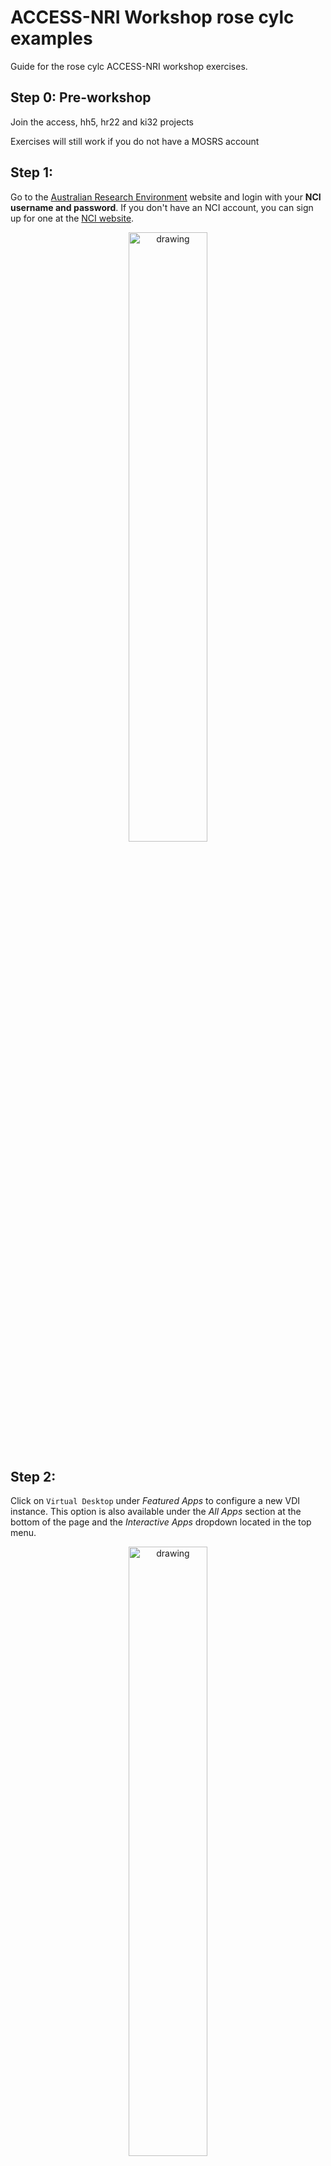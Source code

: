 # ACCESS-NRI Workshop rose cylc examples
<p>Guide for the rose cylc ACCESS-NRI workshop exercises.</p>

## Step 0: Pre-workshop
Join the access, hh5, hr22 and ki32 projects

Exercises will still work if you do not have a MOSRS account

## Step 1:
Go to the [Australian Research Environment](https://are.nci.org.au/) website and login with your **NCI username and password**. If you don't have an NCI account, you can sign up for one at the [NCI website](https://my.nci.org.au/mancini/login?next=/mancini/).

<p align="center"><img src="../assets/ARE_setup_guide/setup_image1.png" alt="drawing" width="50%"/></p>

## Step 2:
Click on `Virtual Desktop` under *Featured Apps* to configure a new VDI instance. This option is also available under the *All Apps* section at the bottom of the page and the *Interactive Apps* dropdown located in the top menu.

<p align="center"><img src="../assets/access_rose_cylc/setup_vdi1.png" alt="drawing" width="50%"/></p>

## Step 3:
You will now be presented with the main VDI instance configuration form. Please complete **only** the fields below - leave all other fields blank or to their default values.

<p align="center"><img src="../assets/access_rose_cylc/setup_image3.png" alt="drawing" width="50%"/></p>

- *3.1* **Walltime**: The number of hours the VDI instance will run. `3` hours is sufficient for this workshop session.

<p align="center"><img src="../assets/access_rose_cylc/setup_image4.png" alt="drawing" width="50%"/></p>

- *3.2* **Compute Size**: Select `Tiny (1 cpus, 4.5G mem)` from the dropdown menu.

<p align="center"><img src="../assets/ARE_setup_guide/setup_image5.png" alt="drawing" width="50%"/></p>

- *3.3* **Project**: Please enter `nf33`. This will allocate SU usage to the workshop project.

<p align="center"><img src="../assets/access_rose_cylc/setup_image6.png" alt="drawing" width="50%"/></p>

- *3.4* **Storage**: This is the list of `/g/data/` project data storage locations required to complete the workshop tutorials. In ARE, storage locations need to be explicitly defined to access these data from within a VDI instance. Please enter the following string listing the projects mentioned in **Step 0** above: `gdata/access+gdata/hh5+gdata/hr22+gdata/ki32`.

<p align="center"><img src="../assets/ARE_setup_guide/setup_image7.png" alt="drawing" width="50%"/></p>

- *3.5* Click `Advanced options ...`
  * Optional: You can check the box here to receive an email notification when your VDI instance starts, but as we are only running relatively small instances, they will spin up quickly and this probably isn't necessary.</p>

<p align="center"><img src="../assets/access_rose_cylc/setup_image12.png" alt="drawing" width="50%"/></p>

- *3.7* Click `Launch` to start your VDI Instance.

## Step 4:
Once you have clicked `Launch` the browser will redirect to the 'interactive sessions' page where you will see your VDI instance details and current status which will look something like this:

<p align="center"><img src="../assets/access_rose_cylc/setup_image13.png" alt="drawing" width="50%"/></p>

Once the VDI instance has started (this usually takes around 30 seconds) and this status window should update and look something like the following, reporting that the instance has started and the time remaining. More detailed information on the instance can be accessed by clicking the `Session ID` link.

<p align="center"><img src="../assets/access_rose_cylc/setup_image14.png" alt="drawing" width="50%"/></p>

All that remains to get started is to click `Launch VDI Desktop`.


#  Running the example suite

Start a terminal in the VDI session.

```
% module use /g/data/hr22/modulefiles
% module load cylc7
```

If you have a MOSRS account

```
% mosrs-auth
% rosie co u-cz168
```

If you do not have a MOSRS account
```
% mkdir –p ~/roses
% cp –r /g/data/access/nri_training/u-cz168 ~/roses
```

This example is a ACCESS-CM2 like AMIP (atmosphere only) suite, but uses lower horizontal resolution and runs a day at a time rather than 6 months at a time.
```
% cd ~/roses/u-cz168
% rose suite-run
```

You should now see something like this
<p align="center"><img src="../assets/access_rose_cylc/vdi_cylc_run.png" alt="drawing" width="80%"/></p>

This should only take a few minutes to complete. Tasks disappear from the GUI after they and their successors complete, so at the end of a successful run you'll be left with an empty GUI.
<p align="center"><img src="../assets/access_rose_cylc/cylc_complete.png" alt="drawing" width="80%"/></p>

## Suite output
The model output and log files can be checked directly on the file system. E.g.
<p align="center"><img src="../assets/access_rose_cylc/suite_output_files.png" alt="drawing" width="80%"/></p>

## Model output
This section describes the archive strategy used by ACCESS-CM2. Other models will have a different style for both naming and saving files.

<p align="center"><img src="../assets/access_rose_cylc/archive_tree.png" alt="drawing" width="80%"/></p>

Files in `history/atm` are UM fieldsfiles and can be read by `xconv` or by iris from within python. However the suite also converts to netCDF. Standard short names aren't available for all UM variables, so a STASH code based name is used. E.g. try
```
% module use /g/data/hh5/public/modules
% module load conda/analysis3
% ncdump -c /scratch/$PROJECT/$USER/archive/cz168/history/atm/netCDF/cz168a.pd19820101.nc
```

Normally we'd recommend model analysis and plotting be done with a jupyter notebook, but a very simple stand-alone script is `/g/data/access/nri_training/simple_plot.py`. Try for example
```
% python /g/data/access/nri_training/simple_plot.py  /scratch/$PROJECT/$USER/archive/cz168/history/atm/netCDF/cz168a.pd19820101.nc fld_s03i236
```
or with the original UM output
```
% module use ~access/modules
% module load xconv
% xconv -i /scratch/$PROJECT/$USER/archive/cz168/history/atm/cz168a.pd19820101
```
With xconv, double click a variable to select and then choose plot.

This run saves only daily data to the `pd` files. The full ACCESS-CM2 also saves monthly means to `pm` files and optionally also higher frequency data as required by CMIP6

## Suite structure
A suite is a directory in the MOSRS roses subversion repository. It contains the model science configuration, compute details and task dependencies. All files are plain text.
<p align="center"><img src="../assets/access_rose_cylc/suite_files.png" alt="drawing" width="80%"/></p>

# Exercise:  Changing the run length
This example was only a single day run. A simple exercise is to change this to a 2 day run.

```
% cd ~/roses/u-cz168
% rose edit
```

In a well designed suite many of the run parameters you are most likely to want to change are set in the suite `rose-suite.conf` file and show in the `suite conf` section of the GUI.

<p align="center"><img src="../assets/access_rose_cylc/run_length.png" alt="drawing" width="80%"/></p>

After saving you can run this from the GUI, or from the command line as before
<p align="center"><img src="../assets/access_rose_cylc/gui_run.png" alt="drawing" width="80%"/></p>

After completion you should see files for the second day in the log and archive directories.

Because the suite is a repository you can also see the changes `rose edit` made by running `svn diff`. If you'd created a new suite rather than just taken a copy these could be committed.

```
% svn diff
Index: rose-suite.conf
===================================================================
--- rose-suite.conf     (revision 265663)
+++ rose-suite.conf     (working copy)
@@ -22,6 +22,6 @@
 RUN=true
 RUNID=true
 !!RUNID_USR=''
-RUNLEN='P1D'
+RUNLEN='P2D'
 UM_OPT_KEYS='daily'
 USE_STD_EXEC=true
 ```

# Exercise:  Changing a model physics option
This suite uses historical values of greenhouse gases. For an experiment we could turn this off and rerun with a greatly increased CO2 concentration (similar to the CMIP instantaneous 4xCO2 experiment).

Turn this option off

<p align="center"><img src="../assets/access_rose_cylc/co2_varying.png" alt="drawing" width="80%"/></p>

Then in the GAS MMRs section increase the CO2 mixing ratio. Note this is a mass mixing ratio rather than the more familiar volume ratio. 4.3182e-4 is the CMIP6 PI control value, equivalent to 284 ppmv. Perhaps multiply by 4.

<p align="center"><img src="../assets/access_rose_cylc/co2_mmr.png" alt="drawing" width="80%"/></p>

Now rerun the suite. This will overwrite your previous output. However results can be compared to a saved copy of the output from the standard run in ` /g/data/access/nri_training/archive/cz168/`.

```
% module use /g/data/hh5/public/modules
% module load conda/analysis3
$ cdo sub  /scratch/$PROJECT/$USER/archive/cz168/history/atm/netCDF/cz168a.pd19820101.nc /g/data/access/nri_training/archive/cz168/history/atm/netCDF/cz168a.pd19820101.nc diff.nc
% python /g/data/access/nri_training/simple_plot.py diff.nc fld_s02i206
```
The upward LW radiation is immediately affected by the CO2 change.

# Exercise: Troubleshooting example
Actual error messages from the UM can be hard to find. As a test, suppose the path to the initial dump is set incorrectly.

<p align="center"><img src="../assets/access_rose_cylc/dump_change.png" alt="drawing" width="80%"/></p>

The recon step will fail. In the GUI right click on the task to bring up a menu and see the job error log
<p align="center"><img src="../assets/access_rose_cylc/gui_error_log.png" alt="drawing" width="80%"/></p>

Alternately you can see it directly on the file system
```
%  less ~/cylc-run/u-cz168/log/job/19820101/recon/NN/job.err
```

The actual useful error message is in the middle of the file, followed by a lot of job traceback that isn't useful in this case.
<p align="center"><img src="../assets/access_rose_cylc/recon_err.png" alt="drawing" width="80%"/></p>

The `job.out` file has the same error message, though this isn't always the case.

Rather than rerunning the suite from the start, cylc makes it easy to rerun the failed task after fixing the error. However just running will give an error

<p align="center"><img src="../assets/access_rose_cylc/already_running_err.png" alt="drawing" width="80%"/></p>

Instead you need the reload option
<p align="center"><img src="../assets/access_rose_cylc/reload.png" alt="drawing" width="80%"/></p>

Then rerun the failed task from the GUI
<p align="center"><img src="../assets/access_rose_cylc/rerun.png" alt="drawing" width="80%"/></p>
and the suite will proceed to completion.

Alternately this can be done from the command line
```
rose suite-run --reload
cylc trigger u-cz168 19820101/recon
```

There are now suite logs for multiple runs of the task (`NN` always points to the latest).

```
% ls -l ~/cylc-run/u-cz168/log/job/19820101/recon/
total 8
drwxr-sr-x 2 mrd599 tm70 4096 Aug 31 09:56 01
drwxr-sr-x 2 mrd599 tm70 4096 Aug 31 10:35 02
lrwxrwxrwx 1 mrd599 tm70    2 Aug 31 10:37 NN -> 02
```
